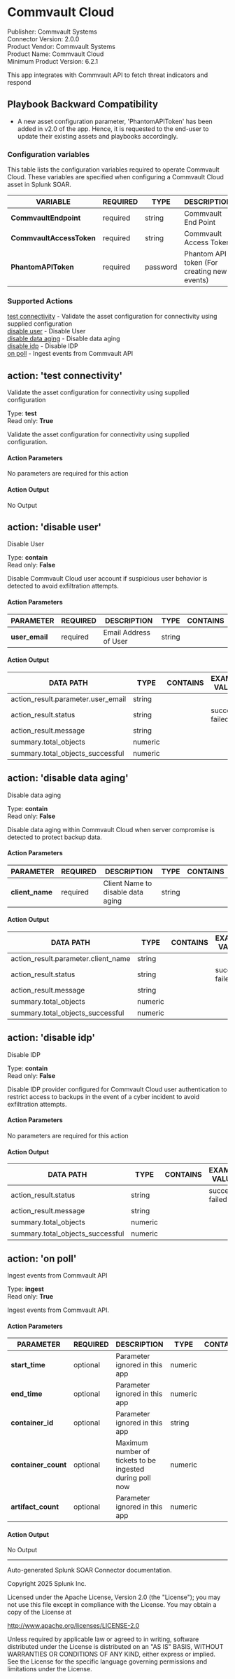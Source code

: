 # Commvault Cloud

Publisher: Commvault Systems \
Connector Version: 2.0.0 \
Product Vendor: Commvault Systems \
Product Name: Commvault Cloud \
Minimum Product Version: 6.2.1

This app integrates with Commvault API to fetch threat indicators and respond

<!-- File: README.md

Copyright (c) Commvault Systems, 2024

Licensed under the Apache License, Version 2.0 (the "License");
you may not use this file except in compliance with the License.
You may obtain a copy of the License at

    http://www.apache.org/licenses/LICENSE-2.0

Unless required by applicable law or agreed to in writing, software distributed under
the License is distributed on an "AS IS" BASIS, WITHOUT WARRANTIES OR CONDITIONS OF ANY KIND,
either express or implied. See the License for the specific language governing permissions
and limitations under the License. -->

## Playbook Backward Compatibility

- A new asset configuration parameter, 'PhantomAPIToken' has been added in v2.0 of the app. Hence, it is requested to the end-user to update their existing assets and playbooks accordingly.

### Configuration variables

This table lists the configuration variables required to operate Commvault Cloud. These variables are specified when configuring a Commvault Cloud asset in Splunk SOAR.

VARIABLE | REQUIRED | TYPE | DESCRIPTION
-------- | -------- | ---- | -----------
**CommvaultEndpoint** | required | string | Commvault End Point |
**CommvaultAccessToken** | required | string | Commvault Access Token |
**PhantomAPIToken** | required | password | Phantom API token (For creating new events) |

### Supported Actions

[test connectivity](#action-test-connectivity) - Validate the asset configuration for connectivity using supplied configuration \
[disable user](#action-disable-user) - Disable User \
[disable data aging](#action-disable-data-aging) - Disable data aging \
[disable idp](#action-disable-idp) - Disable IDP \
[on poll](#action-on-poll) - Ingest events from Commvault API

## action: 'test connectivity'

Validate the asset configuration for connectivity using supplied configuration

Type: **test** \
Read only: **True**

Validate the asset configuration for connectivity using supplied configuration.

#### Action Parameters

No parameters are required for this action

#### Action Output

No Output

## action: 'disable user'

Disable User

Type: **contain** \
Read only: **False**

Disable Commvault Cloud user account if suspicious user behavior is detected to avoid exfiltration attempts.

#### Action Parameters

PARAMETER | REQUIRED | DESCRIPTION | TYPE | CONTAINS
--------- | -------- | ----------- | ---- | --------
**user_email** | required | Email Address of User | string | |

#### Action Output

DATA PATH | TYPE | CONTAINS | EXAMPLE VALUES
--------- | ---- | -------- | --------------
action_result.parameter.user_email | string | | |
action_result.status | string | | success failed |
action_result.message | string | | |
summary.total_objects | numeric | | |
summary.total_objects_successful | numeric | | |

## action: 'disable data aging'

Disable data aging

Type: **contain** \
Read only: **False**

Disable data aging within Commvault Cloud when server compromise is detected to protect backup data.

#### Action Parameters

PARAMETER | REQUIRED | DESCRIPTION | TYPE | CONTAINS
--------- | -------- | ----------- | ---- | --------
**client_name** | required | Client Name to disable data aging | string | |

#### Action Output

DATA PATH | TYPE | CONTAINS | EXAMPLE VALUES
--------- | ---- | -------- | --------------
action_result.parameter.client_name | string | | |
action_result.status | string | | success failed |
action_result.message | string | | |
summary.total_objects | numeric | | |
summary.total_objects_successful | numeric | | |

## action: 'disable idp'

Disable IDP

Type: **contain** \
Read only: **False**

Disable IDP provider configured for Commvault Cloud user authentication to restrict access to backups in the event of a cyber incident to avoid exfiltration attempts.

#### Action Parameters

No parameters are required for this action

#### Action Output

DATA PATH | TYPE | CONTAINS | EXAMPLE VALUES
--------- | ---- | -------- | --------------
action_result.status | string | | success failed |
action_result.message | string | | |
summary.total_objects | numeric | | |
summary.total_objects_successful | numeric | | |

## action: 'on poll'

Ingest events from Commvault API

Type: **ingest** \
Read only: **True**

Ingest events from Commvault API.

#### Action Parameters

PARAMETER | REQUIRED | DESCRIPTION | TYPE | CONTAINS
--------- | -------- | ----------- | ---- | --------
**start_time** | optional | Parameter ignored in this app | numeric | |
**end_time** | optional | Parameter ignored in this app | numeric | |
**container_id** | optional | Parameter ignored in this app | string | |
**container_count** | optional | Maximum number of tickets to be ingested during poll now | numeric | |
**artifact_count** | optional | Parameter ignored in this app | numeric | |

#### Action Output

No Output

______________________________________________________________________

Auto-generated Splunk SOAR Connector documentation.

Copyright 2025 Splunk Inc.

Licensed under the Apache License, Version 2.0 (the "License");
you may not use this file except in compliance with the License.
You may obtain a copy of the License at

http://www.apache.org/licenses/LICENSE-2.0

Unless required by applicable law or agreed to in writing,
software distributed under the License is distributed on an "AS IS" BASIS,
WITHOUT WARRANTIES OR CONDITIONS OF ANY KIND, either express or implied.
See the License for the specific language governing permissions and limitations under the License.
